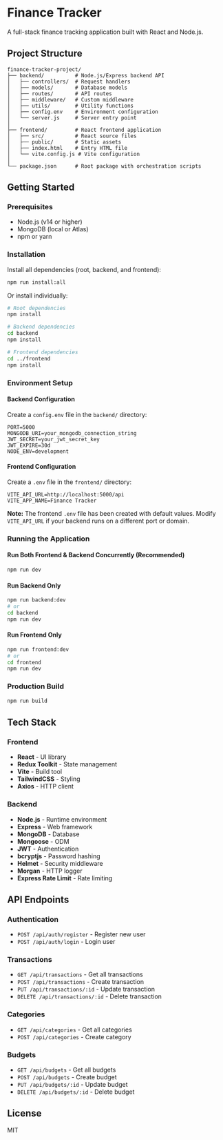 # Finance Tracker

A full-stack finance tracking application built with React and Node.js.

## Project Structure

```
finance-tracker-project/
├── backend/          # Node.js/Express backend API
│   ├── controllers/  # Request handlers
│   ├── models/       # Database models
│   ├── routes/       # API routes
│   ├── middleware/   # Custom middleware
│   ├── utils/        # Utility functions
│   ├── config.env    # Environment configuration
│   └── server.js     # Server entry point
│
├── frontend/         # React frontend application
│   ├── src/          # React source files
│   ├── public/       # Static assets
│   ├── index.html    # Entry HTML file
│   └── vite.config.js # Vite configuration
│
└── package.json      # Root package with orchestration scripts
```

## Getting Started

### Prerequisites
- Node.js (v14 or higher)
- MongoDB (local or Atlas)
- npm or yarn

### Installation

Install all dependencies (root, backend, and frontend):
```bash
npm run install:all
```

Or install individually:
```bash
# Root dependencies
npm install

# Backend dependencies
cd backend
npm install

# Frontend dependencies
cd ../frontend
npm install
```

### Environment Setup

#### Backend Configuration
Create a `config.env` file in the `backend/` directory:
```env
PORT=5000
MONGODB_URI=your_mongodb_connection_string
JWT_SECRET=your_jwt_secret_key
JWT_EXPIRE=30d
NODE_ENV=development
```

#### Frontend Configuration
Create a `.env` file in the `frontend/` directory:
```env
VITE_API_URL=http://localhost:5000/api
VITE_APP_NAME=Finance Tracker
```

**Note:** The frontend `.env` file has been created with default values. Modify `VITE_API_URL` if your backend runs on a different port or domain.

### Running the Application

#### Run Both Frontend & Backend Concurrently (Recommended)
```bash
npm run dev
```

#### Run Backend Only
```bash
npm run backend:dev
# or
cd backend
npm run dev
```

#### Run Frontend Only
```bash
npm run frontend:dev
# or
cd frontend
npm run dev
```

### Production Build

```bash
npm run build
```

## Tech Stack

### Frontend
- **React** - UI library
- **Redux Toolkit** - State management
- **Vite** - Build tool
- **TailwindCSS** - Styling
- **Axios** - HTTP client

### Backend
- **Node.js** - Runtime environment
- **Express** - Web framework
- **MongoDB** - Database
- **Mongoose** - ODM
- **JWT** - Authentication
- **bcryptjs** - Password hashing
- **Helmet** - Security middleware
- **Morgan** - HTTP logger
- **Express Rate Limit** - Rate limiting

## API Endpoints

### Authentication
- `POST /api/auth/register` - Register new user
- `POST /api/auth/login` - Login user

### Transactions
- `GET /api/transactions` - Get all transactions
- `POST /api/transactions` - Create transaction
- `PUT /api/transactions/:id` - Update transaction
- `DELETE /api/transactions/:id` - Delete transaction

### Categories
- `GET /api/categories` - Get all categories
- `POST /api/categories` - Create category

### Budgets
- `GET /api/budgets` - Get all budgets
- `POST /api/budgets` - Create budget
- `PUT /api/budgets/:id` - Update budget
- `DELETE /api/budgets/:id` - Delete budget

## License

MIT
